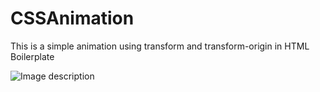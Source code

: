 # CSSAnimation

This is a simple animation using transform and transform-origin in HTML Boilerplate

![Image description](http://simpleideas.com.au/git-images/CSSAnimation.png)
